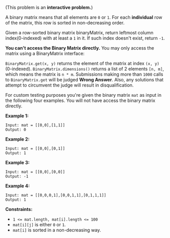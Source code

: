 (This problem is an **interactive problem.**)

A binary matrix means that all elements are `0` or `1`. For each **individual** row of the matrix, this row is sorted in non-decreasing order.

Given a row-sorted binary matrix binaryMatrix, return leftmost column index(0-indexed) with at least a `1` in it. If such index doesn't exist, return `-1`.

**You can't access the Binary Matrix directly.** You may only access the matrix using a BinaryMatrix interface:

`BinaryMatrix.get(x, y)` returns the element of the matrix at index `(x, y)` (0-indexed).
`BinaryMatrix.dimensions()` returns a list of 2 elements `[n, m]`, which means the matrix is `n * m`.
Submissions making more than `1000` calls to `BinaryMatrix.get` will be judged **Wrong Answer**.  Also, any solutions that attempt to circumvent the judge will result in disqualification.

For custom testing purposes you're given the binary matrix `mat` as input in the following four examples. You will not have access the binary matrix directly.

 
**Example 1:**

```
Input: mat = [[0,0],[1,1]]
Output: 0
```

**Example 2:**

```
Input: mat = [[0,0],[0,1]]
Output: 1
```

**Example 3:**

```
Input: mat = [[0,0],[0,0]]
Output: -1
```

**Example 4:**

```
Input: mat = [[0,0,0,1],[0,0,1,1],[0,1,1,1]]
Output: 1
 ```

**Constraints:**

- `1 <= mat.length, mat[i].length <= 100`
- `mat[i][j]` is either `0` or `1`.
- `mat[i]` is sorted in a non-decreasing way.
